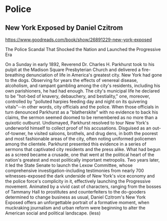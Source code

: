 # Police

## New York Exposed by Daniel Czitrom

<https://www.goodreads.com/book/show/26891229-new-york-exposed>

The Police Scandal That Shocked the Nation and Launched the Progressive Era

On a Sunday in early 1892, Reverend Dr. Charles H. Parkhurst took to his pulpit at the Madison Square Presbyterian Church and delivered a fire-breathing denunciation of life in America's greatest city. New York had gone to the dogs. Observing for years the effects of venereal disease, alcoholism, and rampant gambling among the city's residents, including his own parishioners, he had had enough. The city's municipal life he declared to be "hot-bed of knavery, debauchery, and bestiality," one, moreover, controlled by "polluted harpies feeding day and night on its quivering vitals"--in other words, city officials and the police. When those officials in turn denounced Parkhurst as a "blatherskite" with no evidence to back his claims, the sermon seemed doomed to be remembered as no more than a quixotic outburst.
Undismayed, Parkhurst resolved to tour New York's underworld himself to collect proof of his accusations. Disguised as an out-of-towner, he visited saloons, brothels, and drug dens, in both the poorest and most fashionable areas of the city, often noting uniformed policemen among the clientele. Parkhurst presented this evidence in a series of sermons that captivated city residents and the press alike. What had begun as a screed became a crusade, one that went at the political heart of the nation's greatest and most politically important metropolis. Two years later, it led the State Senate to launch the Lexow Committee, whose comprehensive investigation-including testimonies from nearly 700 witnesses-exposed the dark underside of New York's vice economy and the police force's complicity in it, effectively launching the Progressive movement.
Animated by a vivid cast of characters, ranging from the bosses of Tammany Hall to prostitutes and counterfeiters to the do-gooders determined to change business as usual, Daniel Czitrom's New York Exposed offers an unforgettable portrait of a formative moment, when muckraking journalism and urban reform were beginning to alter the American social and political landscape. (less)
